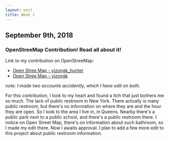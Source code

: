 ```yaml
---
layout: post
title: Week 1
---
```



## September 9th, 2018
### OpenStreeMap Contribution! Read all about it!


Link to my contribution on OpenStreeMap: 
- [Open Stree Map - yizongk_hunter](https://www.openstreetmap.org/user/yizongk_hunter/history)
- [Open Stree Map - yizongk](https://www.openstreetmap.org/user/yizongk/history)

*note: I made two accounts accidently, which I have edit on both.*

For this contribution, I look to my heart and found a itch that just bothers me so much. The lack of public restroom in New York. There actually is many public restroom, but there's no information on where they are and the hour they are open. So I look to the area I live in, in Queens. Nearby there's a public park next to a public school, and there's a public restroom there. I notice on Open Street Map, there's on information about such bathroom, so I made my edit there. Now I awaits approval. I plan to add a few more edit to this project about public restroom information.



